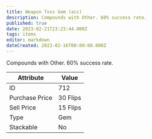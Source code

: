 ```yaml
---
title: Weapon Toss Gem (acc)
description: Compounds with Other. 60% success rate.
published: true
date: 2023-02-21T23:23:44.000Z
tags: items
editor: markdown
dateCreated: 2023-02-16T00:00:00.000Z
---
```


Compounds with Other. 60% success rate.

|Attribute|Value|
|-|-|
|ID|712|
|Purchase Price|30 Flips|
|Sell Price|15 Flips|
|Type|Gem|
|Stackable|No|

